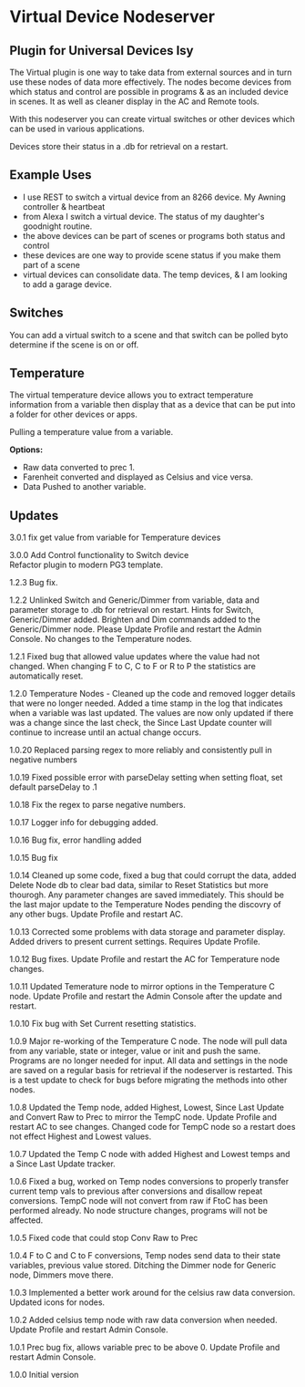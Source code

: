 # Virtual Device Nodeserver

## Plugin for Universal Devices Isy

The Virtual plugin is one way to take data from external sources and in turn use these nodes of data more effectively.  The nodes become devices from which status and control are possible in programs & as an included device in scenes.  It as well as cleaner display in the AC and Remote tools.

With this nodeserver you can create virtual switches or other devices
 which can be used in various applications.

Devices store their status in a .db for retrieval on a restart.

## Example Uses
- I use REST to switch a virtual device from an 8266 device.  My Awning controller & heartbeat
- from Alexa I switch a virtual device.  The status of my daughter's goodnight routine.
- the above devices can be part of scenes or programs both status and control
- these devices are one way to provide scene status if you make them part of a scene
- virtual devices can consolidate data.  The temp devices, & I am looking to add a garage device.

## Switches

You can add a virtual switch to a scene and that switch can be polled byto
determine if the scene is on or off.

## Temperature

The virtual temperature device allows you to extract temperature information
from a variable then display that as a device that can be put into a folder
for other devices or apps.

Pulling a temperature value from a variable.

**Options:**

- Raw data converted to prec 1.
- Farenheit converted and displayed as Celsius and vice versa.
- Data Pushed to another variable.

## Updates

3.0.1 fix get value from variable for Temperature devices

3.0.0 Add Control functionality to Switch device  
      Refactor plugin to modern PG3 template.

1.2.3 Bug fix.

1.2.2 Unlinked Switch and Generic/Dimmer from variable,
data and parameter storage to .db for retrieval on restart. Hints for Switch,
Generic/Dimmer added.
Brighten and Dim commands added to the Generic/Dimmer node.
Please Update Profile and restart the Admin Console.
No changes to the Temperature nodes.

1.2.1 Fixed bug that allowed value updates where the value had not changed.
When changing F to C, C to F or R to P the statistics are automatically reset.

1.2.0 Temperature Nodes - Cleaned up the code and removed logger details that
were no longer needed. Added a time stamp in the log that indicates when a variable
was last updated. The values are now only updated if there was a change since the
last check, the Since Last Update counter will continue to increase until an actual
change occurs.

1.0.20 Replaced parsing regex to more reliably and consistently pull in negative
numbers

1.0.19 Fixed possible error with parseDelay setting when setting float, set default
parseDelay to .1

1.0.18 Fix the regex to parse negative numbers.

1.0.17 Logger info for debugging added.

1.0.16 Bug fix, error handling added

1.0.15 Bug fix

1.0.14 Cleaned up some code, fixed a bug that could corrupt the data, added Delete
Node db to clear bad data, similar to Reset Statistics but more thourogh. Any parameter
changes are saved immediately. This should be the last major update to the Temperature
Nodes pending the discovry of any other bugs. Update Profile and restart AC.

1.0.13 Corrected some problems with data storage and parameter display. Added drivers
to present current settings. Requires Update Profile.

1.0.12 Bug fixes. Update Profile and restart the AC for Temperature node changes.

1.0.11 Updated Temerature node to mirror options in the Temperature C node. Update
Profile and restart the Admin Console after the update and restart.

1.0.10 Fix bug with Set Current resetting statistics.

1.0.9 Major re-working of the Temperature C node. The node will pull data from any
variable, state or integer, value or init and push the same. Programs are no longer
needed for input. All data and settings in the node are saved on a regular basis
for retrieval if the nodeserver is restarted. This is a test update to check for
bugs before migrating the methods into other nodes.

1.0.8 Updated the Temp node, added Highest, Lowest, Since Last Update and Convert
Raw to Prec to mirror the TempC node. Update Profile and restart AC to see changes.
Changed code for TempC node so a restart does not effect Highest and Lowest values.

1.0.7 Updated the Temp C node with added Highest and Lowest temps and a Since Last
Update tracker.

1.0.6 Fixed a bug, worked on Temp nodes conversions to properly transfer current
temp vals to previous after conversions and disallow repeat conversions. TempC node
will not convert from raw if FtoC has been performed already. No node structure
changes, programs will not be affected.

1.0.5 Fixed code that could stop Conv Raw to Prec

1.0.4 F to C and C to F conversions, Temp nodes send data to their state variables,
previous value stored. Ditching the Dimmer node for Generic node, Dimmers move there.

1.0.3 Implemented a better work around for the celsius raw data conversion. Updated
icons for nodes.

1.0.2 Added celsius temp node with raw data conversion when needed. Update Profile
and restart Admin Console.

1.0.1 Prec bug fix, allows variable prec to be above 0. Update Profile and restart
Admin Console.

1.0.0 Initial version
